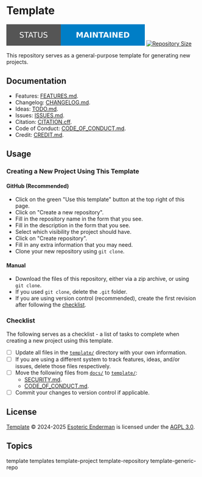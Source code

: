# Template

[![Project Status: Maintained][status-badge]][root] [![Repository Size][repository-size-badge]][root]

This repository serves as a general-purpose template for generating new projects.

## Documentation

- Features: [FEATURES.md][features].
- Changelog: [CHANGELOG.md][changelog].
- Ideas: [TODO.md][ideas].
- Issues: [ISSUES.md][issues].
- Citation: [CITATION.cff][citation].
- Code of Conduct: [CODE_OF_CONDUCT.md][conduct].
- Credit: [CREDIT.md][credit].

## Usage

### Creating a New Project Using This Template

#### GitHub (Recommended)

- Click on the green "Use this template" button at the top right of this page.
- Click on "Create a new repository".
- Fill in the repository name in the form that you see.
- Fill in the description in the form that you see.
- Select which visibility the project should have.
- Click on "Create repository".
- Fill in any extra information that you may need.
- Clone your new repository using `git clone`.

#### Manual

- Download the files of this repository, either via a zip archive, or using `git clone`.
- If you used `git clone`, delete the `.git` folder.
- If you are using version control (recommended), create the first revision after following the [checklist](#checklist).

### Checklist

The following serves as a checklist - a list of tasks to complete when creating a new project using this template.

- [ ] Update all files in the [`template/`][template] directory with your own information.
- [ ] If you are using a different system to track features, ideas, and/or issues, delete those files respectively.
- [ ] Move the following files from [`docs/`][docs] to [`template/`][template]:
  - [SECURITY.md][security].
  - [CODE_OF_CONDUCT.md][conduct].
- [ ] Commit your changes to version control if applicable.

## License

[Template][root] &copy; 2024-2025 [Esoteric Enderman][website] is licensed under the [AGPL 3.0][license].

## Topics

template templates template-project template-repository template-generic-repo

<!-- Link aliases -->

[root]: ../

<!-- Badges -->

[status-badge]: assets/images/badges/status/maintained.svg
[repository-size-badge]: https://img.shields.io/github/repo-size/esoterictemplates/template?style=for-the-badge&logo=git&label=Repository%20size

<!-- Files -->

[info]: ./README.md

[contact]: ./CONTACT.md

[license]: ../LICENSE

[template]: ../template
[docs]: ../docs

[features]: ../template/docs/FEATURES.md
[changelog]: CHANGELOG.md
[ideas]: TODO.md
[issues]: ISSUES.md

[citation]: ../CITATION.cff
[credit]: CREDIT.md

[conduct]: ../template/docs/CODE_OF_CONDUCT.md

[security]: ../template/docs/SECURITY.md

<!-- IDE files -->

[idea-name]: ../.idea/.name

<!-- Links -->

[website]: https://enderman.dev

[free-software-foundation]: https://www.fsf.org/
[licenses]: https://www.gnu.org/licenses/
